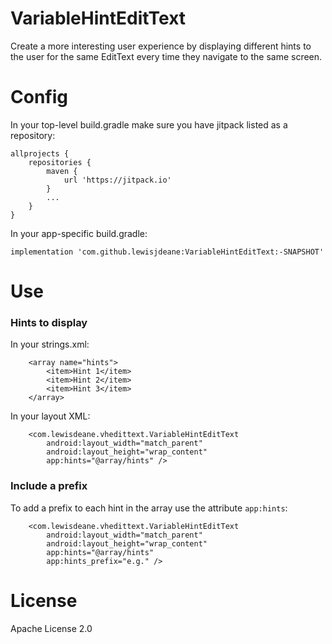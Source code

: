 # VariableHintEditText

Create a more interesting user experience by displaying different hints to the user for the same EditText every time they navigate to the same screen.

# Config

In your top-level build.gradle make sure you have jitpack listed as a repository:

```
allprojects {
    repositories {
        maven {
            url 'https://jitpack.io'
        }
        ...
    }
}
```

In your app-specific build.gradle:

```
implementation 'com.github.lewisjdeane:VariableHintEditText:-SNAPSHOT'
```

# Use

### Hints to display

In your strings.xml:

```
    <array name="hints">
        <item>Hint 1</item>
        <item>Hint 2</item>
        <item>Hint 3</item>
    </array>
```

In your layout XML:

```
    <com.lewisdeane.vhedittext.VariableHintEditText
        android:layout_width="match_parent"
        android:layout_height="wrap_content"
        app:hints="@array/hints" />
```

### Include a prefix

To add a prefix to each hint in the array use the attribute `app:hints`:

```
    <com.lewisdeane.vhedittext.VariableHintEditText
        android:layout_width="match_parent"
        android:layout_height="wrap_content"
        app:hints="@array/hints"
        app:hints_prefix="e.g." />
```

# License

Apache License 2.0
